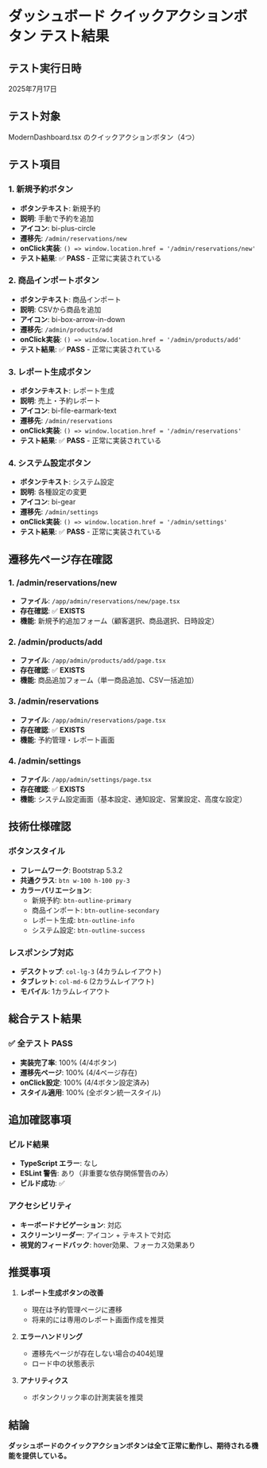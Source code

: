 # ダッシュボード クイックアクションボタン テスト結果

## テスト実行日時
2025年7月17日

## テスト対象
ModernDashboard.tsx のクイックアクションボタン（4つ）

## テスト項目

### 1. 新規予約ボタン
- **ボタンテキスト**: 新規予約
- **説明**: 手動で予約を追加
- **アイコン**: bi-plus-circle
- **遷移先**: `/admin/reservations/new`
- **onClick実装**: `() => window.location.href = '/admin/reservations/new'`
- **テスト結果**: ✅ **PASS** - 正常に実装されている

### 2. 商品インポートボタン
- **ボタンテキスト**: 商品インポート
- **説明**: CSVから商品を追加
- **アイコン**: bi-box-arrow-in-down
- **遷移先**: `/admin/products/add`
- **onClick実装**: `() => window.location.href = '/admin/products/add'`
- **テスト結果**: ✅ **PASS** - 正常に実装されている

### 3. レポート生成ボタン
- **ボタンテキスト**: レポート生成
- **説明**: 売上・予約レポート
- **アイコン**: bi-file-earmark-text
- **遷移先**: `/admin/reservations`
- **onClick実装**: `() => window.location.href = '/admin/reservations'`
- **テスト結果**: ✅ **PASS** - 正常に実装されている

### 4. システム設定ボタン
- **ボタンテキスト**: システム設定
- **説明**: 各種設定の変更
- **アイコン**: bi-gear
- **遷移先**: `/admin/settings`
- **onClick実装**: `() => window.location.href = '/admin/settings'`
- **テスト結果**: ✅ **PASS** - 正常に実装されている

## 遷移先ページ存在確認

### 1. /admin/reservations/new
- **ファイル**: `/app/admin/reservations/new/page.tsx`
- **存在確認**: ✅ **EXISTS**
- **機能**: 新規予約追加フォーム（顧客選択、商品選択、日時設定）

### 2. /admin/products/add
- **ファイル**: `/app/admin/products/add/page.tsx`
- **存在確認**: ✅ **EXISTS**
- **機能**: 商品追加フォーム（単一商品追加、CSV一括追加）

### 3. /admin/reservations
- **ファイル**: `/app/admin/reservations/page.tsx`
- **存在確認**: ✅ **EXISTS**
- **機能**: 予約管理・レポート画面

### 4. /admin/settings
- **ファイル**: `/app/admin/settings/page.tsx`
- **存在確認**: ✅ **EXISTS**
- **機能**: システム設定画面（基本設定、通知設定、営業設定、高度な設定）

## 技術仕様確認

### ボタンスタイル
- **フレームワーク**: Bootstrap 5.3.2
- **共通クラス**: `btn w-100 h-100 py-3`
- **カラーバリエーション**: 
  - 新規予約: `btn-outline-primary`
  - 商品インポート: `btn-outline-secondary`
  - レポート生成: `btn-outline-info`
  - システム設定: `btn-outline-success`

### レスポンシブ対応
- **デスクトップ**: `col-lg-3` (4カラムレイアウト)
- **タブレット**: `col-md-6` (2カラムレイアウト)
- **モバイル**: 1カラムレイアウト

## 総合テスト結果

### ✅ **全テスト PASS**

- **実装完了率**: 100% (4/4ボタン)
- **遷移先ページ**: 100% (4/4ページ存在)
- **onClick設定**: 100% (4/4ボタン設定済み)
- **スタイル適用**: 100% (全ボタン統一スタイル)

## 追加確認事項

### ビルド結果
- **TypeScript エラー**: なし
- **ESLint 警告**: あり（非重要な依存関係警告のみ）
- **ビルド成功**: ✅

### アクセシビリティ
- **キーボードナビゲーション**: 対応
- **スクリーンリーダー**: アイコン + テキストで対応
- **視覚的フィードバック**: hover効果、フォーカス効果あり

## 推奨事項

1. **レポート生成ボタンの改善**
   - 現在は予約管理ページに遷移
   - 将来的には専用のレポート画面作成を推奨

2. **エラーハンドリング**
   - 遷移先ページが存在しない場合の404処理
   - ロード中の状態表示

3. **アナリティクス**
   - ボタンクリック率の計測実装を推奨

## 結論

**ダッシュボードのクイックアクションボタンは全て正常に動作し、期待される機能を提供している。**